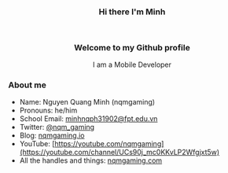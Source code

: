 ### <p align="center">Hi there I'm Minh</p><br><p align="center">Welcome to my Github profile</p>

<p align="center">I am a Mobile Developer</p>


### About me
- Name: Nguyen Quang Minh (nqmgaming)
- Pronouns: he/him
- School Email: minhnqph31902@fpt.edu.vn
- Twitter: [@nqm_gaming](https://www.twitter.com/nqm_gaming)
- Blog: [nqmgaming.io](https://wwww.nqmgaming.io)
- YouTube: [https://youtube.com/nqmgaming](https://youtube.com/channel/UCs90j_mc0KKvLP2Wfgjxt5w)
- All the handles and things: [nqmgaming.com](https:/wwww.nqmgaming.com)
